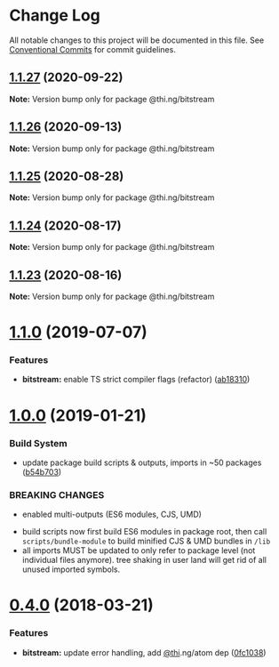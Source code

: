 # Change Log

All notable changes to this project will be documented in this file.
See [Conventional Commits](https://conventionalcommits.org) for commit guidelines.

## [1.1.27](https://github.com/thi-ng/umbrella/compare/@thi.ng/bitstream@1.1.26...@thi.ng/bitstream@1.1.27) (2020-09-22)

**Note:** Version bump only for package @thi.ng/bitstream





## [1.1.26](https://github.com/thi-ng/umbrella/compare/@thi.ng/bitstream@1.1.25...@thi.ng/bitstream@1.1.26) (2020-09-13)

**Note:** Version bump only for package @thi.ng/bitstream





## [1.1.25](https://github.com/thi-ng/umbrella/compare/@thi.ng/bitstream@1.1.24...@thi.ng/bitstream@1.1.25) (2020-08-28)

**Note:** Version bump only for package @thi.ng/bitstream





## [1.1.24](https://github.com/thi-ng/umbrella/compare/@thi.ng/bitstream@1.1.23...@thi.ng/bitstream@1.1.24) (2020-08-17)

**Note:** Version bump only for package @thi.ng/bitstream





## [1.1.23](https://github.com/thi-ng/umbrella/compare/@thi.ng/bitstream@1.1.22...@thi.ng/bitstream@1.1.23) (2020-08-16)

**Note:** Version bump only for package @thi.ng/bitstream





# [1.1.0](https://github.com/thi-ng/umbrella/compare/@thi.ng/bitstream@1.0.6...@thi.ng/bitstream@1.1.0) (2019-07-07)

### Features

* **bitstream:** enable TS strict compiler flags (refactor) ([ab18310](https://github.com/thi-ng/umbrella/commit/ab18310))

# [1.0.0](https://github.com/thi-ng/umbrella/compare/@thi.ng/bitstream@0.4.21...@thi.ng/bitstream@1.0.0) (2019-01-21)

### Build System

* update package build scripts & outputs, imports in ~50 packages ([b54b703](https://github.com/thi-ng/umbrella/commit/b54b703))

### BREAKING CHANGES

* enabled multi-outputs (ES6 modules, CJS, UMD)

- build scripts now first build ES6 modules in package root, then call
  `scripts/bundle-module` to build minified CJS & UMD bundles in `/lib`
- all imports MUST be updated to only refer to package level
  (not individual files anymore). tree shaking in user land will get rid of
  all unused imported symbols.

<a name="0.4.0"></a>
# [0.4.0](https://github.com/thi-ng/umbrella/compare/@thi.ng/bitstream@0.3.7...@thi.ng/bitstream@0.4.0) (2018-03-21)

### Features

* **bitstream:** update error handling, add [@thi](https://github.com/thi).ng/atom dep ([0fc1038](https://github.com/thi-ng/umbrella/commit/0fc1038))

